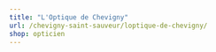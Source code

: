 ```yaml
---
title: "L'Optique de Chevigny"
url: /chevigny-saint-sauveur/loptique-de-chevigny/
shop: opticien
---
```

